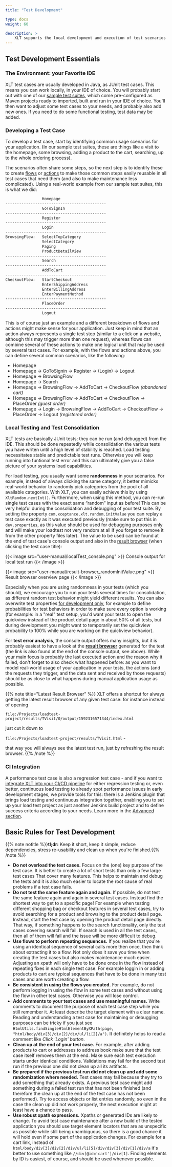 ```yaml
---
title: "Test Development"

type: docs
weight: 60

description: >
    XLT supports the local development and execution of test scenarios for faster development and debugging.
---
```


## Test Development Essentials

### The Environment: your Favorite IDE

XLT test cases are usually developed in Java, as JUnit test cases. This means you can work locally, in your IDE of choice. You will probably start out with one of our [sample test suites](../../test-suites), which come pre-configured as Maven projects ready to imported, built and run in your IDE of choice. You'll then want to adjust some test cases to your needs, and probably also add new ones. If you need to do some functional testing, test data may be added.

### Developing a Test Case

To develop a test case, start by identifying common usage scenarios for your application. (In our sample test suites, these are things like a visit to the homepage, some browsing, adding a product to the cart, searching, up to the whole ordering process).

The scenarios often share some steps, so the next step is to identify these to create [flows](../../11-glossary/#flow-xlt) or [actions](../../11-glossary/#action-xlt) to make those common steps easily reusable in all test cases that need them (and also to make maintenance less complicated). Using a real-world example from our sample test suites, this is what we did:

```txt
				Homepage
--------------------------------------------
				GoToSignIn
--------------------------------------------
				Register
--------------------------------------------
				Login
--------------------------------------------
BrowsingFlow:	SelectTopCategory
				SelectCategory
				Paging
				ProductDetailView
--------------------------------------------
				Search
--------------------------------------------
				AddToCart
--------------------------------------------
CheckoutFlow:	StartCheckout
				EnterShippingAddress
				EnterBillingAddress
				EnterPaymentMethod
--------------------------------------------
				PlaceOrder
--------------------------------------------
				Logout
```

This is of course just an example and a different breakdown of flows and actions might make sense for your application. Just keep in mind that an action always represents a single test step (similar to a click on a website, although this may trigger more than one request), whereas flows can combine several of these actions to make one logical unit that may be used by several test cases. For example, with the flows and actions above, you can define several common scenarios, like the following:

* Homepage
* Homepage → GoToSignin → Register → (Login) → Logout
* Homepage → BrowsingFlow
* Homepage → Search
* Homepage → BrowsingFlow → AddToCart → CheckoutFlow _(abandoned cart)_
* Homepage → BrowsingFlow → AddToCart → CheckoutFlow → PlaceOrder _(guest order)_
* Homepage → Login → BrowsingFlow → AddToCart → CheckoutFlow → PlaceOrder → Logout _(registered order)_

### Local Testing and Test Consolidation

XLT tests are basically JUnit tests; they can be run (and debugged) from the IDE. This should be done repeatedly while consolidation the various tests you have writen until a high level of stability is reached. Load testing necessitates stable and predictable test runs. Otherwise you will keep running into funtional test error and this can ultimately give you a false picture of your systems load capabilities.

For load testing, you usually want some **randomness** in your scenarios. For example, instead of always clicking the same category, it better mimicks real-world behavior to randomly pick categories from the pool of all available categories. With XLT, you can easily achieve this by using `XltRandom.nextInt()`. Furthermore, when using this method, you can re-run single test cases with the exact same “random” input as before! This can be very helpful during the consolidation and debugging of your test suite. By setting the property `com.xceptance.xlt.random.initValue` you can replay a test case exactly as it was executed previously (make sure to put this in `dev.properties`, as this value should be used for debugging purposes only and will make your loadtest not very random at all if you forget to remove it from the other property files later). The value to be used can be found at the end of test case's console output and also in the [result browser](../440-result-browser/#using-the-result-browser) (when clicking the test case title):

{{< image src="user-manual/localTest_console.png" >}}
Console output for local test run
{{< /image >}}

{{< image src="user-manual/result-browser_randomInitValue.png" >}}
Result browser overview page
{{< /image >}}

Especially when you are using randomness in your tests (which you should), we encourage you to run your tests several times for consolidation, as different random test behavior might yield different results. You can also overwrite test properties [for development only](../480-test-suite-configuration/#development-environment-configuration), for example to define probabilities for test behaviors in order to make sure every option is working (for example: in a "real" test setup, you'd want your tests to open the quickview instead of the product detail page in about 50% of all tests, but during development you might want to temporarily set the quickview probability to 100% while you are working on the quickview behavior).

For **test error analysis**, the console output offers many insights, but it is probably easiest to have a look at the [**result browser**](../440-result-browser/) generated for the test (the link is also found at the end of the console output, see above). While your main focus is probably the last executed action and the reason why it failed, don't forget to also check what happened before: as you want to model real-world usage of your application in your tests, the actions (and the requests they trigger, and the data sent and received by those requests) should be as close to what happens during manual application usage as possible.

{{% note title="Latest Result Browser" %}}
XLT offers a shortcut for always getting the latest result browser of any given test case: for instance instead of opening

`file:/Projects/loadtest-project/results/TVisit/0/output/1592316571344/index.html`

just cut it down to

`file:/Projects/loadtest-project/results/TVisit.html` -

that way you will always see the latest test run, just by refreshing the result browser.
{{% /note %}}

### CI Integration

A performance test case is also a regression test case - and if you want to [integrate XLT into your CI/CD pipeline](../../advanced/080-ci-cd/) for either regression testing or, even better, continuous load testing to already spot performance issues in early development stages, we provide tools for this: there is a Jenkins plugin that brings load testing and continuous integration together, enabling you to set up your load test project as just another Jenkins build project and to define success criteria according to your needs. Learn more in the [Advanced section](../../advanced/080-ci-cd/).

## Basic Rules for Test Development

{{% note notitle %}}**tl;dr:** Keep it short, keep it simple, reduce dependencies, stress re-usability and clean up when you're finished.{{% /note %}}

* **Do not overload the test cases.** Focus on the (one) key purpose of the test case. It is better to create a lot of short tests than only a few large test cases That cover many features. This helps to maintain and debug the tests and it is also much easier to locate the root cause of real problems if a test case fails.
* **Do not test the same feature again and again.** If possible, do not test the same feature again and again in several test cases. Instead find the shortest way to get to a specific page! For example when testing different shopping bag or checkout features in several test cases, try to avoid searching for a product and browsing to the product detail page. Instead, start the test case by opening the product detail page directly. That way, if something happens to the search functionality, only the test cases covering search will fail. If search is used in all the test cases, then all of them will fail and the issue will be more difficult to debug.
* **Use flows to perform repeating sequences.** If you realize that you're using an identical sequence of several calls more then once, then think about extracting it to a flow. Not only does it save you time when creating the test cases but also makes maintenance much easier. Adjusting an xpath will only have to be done once in the flow instead of repeating fixes in each single test case. For example loggin in or adding products to cart are typical sequences that have to be done in many test cases and are worth creating a flow.
* **Be consistent in using the flows you created.** For example, do not perform logging in using the flow in some test cases and without using the flow in other test cases. Otherwise you will lose control.
* **Add comments to your test cases and use meaningful names.** Write comments to document the purpose of each test case step while you still remember it. At least describe the target element with a clear name. Reading and understanding a test case for maintaining or debugging purposes can be tricky if you just see `HtmlUtils.findSingleHtmlElementByXPath(page, "html/body/div[3]/div[2]/div/ul/li[2]/a")`. It definitely helps to read a comment like _Click 'Login' button_.
* **Clean up at the end of your test case.** For example, after adding products to cart or addresses to address book make sure that the test case itself removes them at the end. Make sure each test execution starts under identical conditions. Validations may fail for the second test run if the previous one did not clean up all its artifacts.
* **Be prepared if the previous test run did not clean up and add some randomization where needed.** Test cases may fail because they try to add something that already exists. A previous test case might add something during a failed test run that has not been finished (and therefore the clean up at the end of the test case has not been performed). Try to access objects or list entries randomly, so even in the case the clean up did not work properly, the next execution might at least have a chance to pass.
* **Use robust xpath expressions.** Xpaths or generated IDs are likely to change. To avoid test case maintenance after a new build of the tested application you should use target element locators that are as unspecific as possible while still being unambiguous, so there is a good chance it will hold even if some part of the application changes. For example for a cart link, instead of `html/body/div[3]/div[2]/div/ul/li[5]/div/div[3]/div[1]/div/a`
it's better to use something like `//div[@id='cart']/div[1]`. Finding elements by ID is easiest, of course, and should be used whenever possible.
